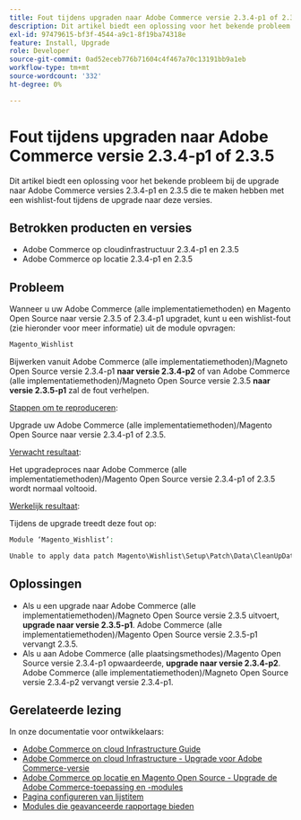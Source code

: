 ```yaml
---
title: Fout tijdens upgraden naar Adobe Commerce versie 2.3.4-p1 of 2.3.5
description: Dit artikel biedt een oplossing voor het bekende probleem bij de upgrade naar Adobe Commerce versies 2.3.4-p1 en 2.3.5 die te maken hebben met een wishlist-fout tijdens de upgrade naar deze versies.
exl-id: 97479615-bf3f-4544-a9c1-8f19ba74318e
feature: Install, Upgrade
role: Developer
source-git-commit: 0ad52eceb776b71604c4f467a70c13191bb9a1eb
workflow-type: tm+mt
source-wordcount: '332'
ht-degree: 0%

---
```


# Fout tijdens upgraden naar Adobe Commerce versie 2.3.4-p1 of 2.3.5

Dit artikel biedt een oplossing voor het bekende probleem bij de upgrade naar Adobe Commerce versies 2.3.4-p1 en 2.3.5 die te maken hebben met een wishlist-fout tijdens de upgrade naar deze versies.

## Betrokken producten en versies

* Adobe Commerce op cloudinfrastructuur 2.3.4-p1 en 2.3.5
* Adobe Commerce op locatie 2.3.4-p1 en 2.3.5

## Probleem

Wanneer u uw Adobe Commerce (alle implementatiemethoden) en Magento Open Source naar versie 2.3.5 of 2.3.4-p1 upgradet, kunt u een wishlist-fout (zie hieronder voor meer informatie) uit de module opvragen:

```php
Magento_Wishlist
```

Bijwerken vanuit Adobe Commerce (alle implementatiemethoden)/Magneto Open Source versie 2.3.4-p1 **naar versie 2.3.4-p2** of van Adobe Commerce (alle implementatiemethoden)/Magneto Open Source versie 2.3.5 **naar versie 2.3.5-p1** zal de fout verhelpen.

<u>Stappen om te reproduceren</u>:

Upgrade uw Adobe Commerce (alle implementatiemethoden)/Magento Open Source naar versie 2.3.4-p1 of 2.3.5.

<u>Verwacht resultaat</u>:

Het upgradeproces naar Adobe Commerce (alle implementatiemethoden)/Magento Open Source versie 2.3.4-p1 of 2.3.5 wordt normaal voltooid.

<u>Werkelijk resultaat</u>:

Tijdens de upgrade treedt deze fout op:

```php
Module ‘Magento_Wishlist’:

Unable to apply data patch Magento\Wishlist\Setup\Patch\Data\CleanUpData for module Magento_Wishlist. Original exception message: Unable to unserialize value. Error: Syntax error
```

## Oplossingen

* Als u een upgrade naar Adobe Commerce (alle implementatiemethoden)/Magneto Open Source versie 2.3.5 uitvoert, **upgrade naar versie 2.3.5-p1**. Adobe Commerce (alle implementatiemethoden)/Magento Open Source versie 2.3.5-p1 vervangt 2.3.5.
* Als u aan Adobe Commerce (alle plaatsingsmethodes)/Magento Open Source versie 2.3.4-p1 opwaardeerde, **upgrade naar versie 2.3.4-p2**. Adobe Commerce (alle implementatiemethoden)/Magneto Open Source versie 2.3.4-p2 vervangt versie 2.3.4-p1.

## Gerelateerde lezing

In onze documentatie voor ontwikkelaars:

* [Adobe Commerce on cloud Infrastructure Guide](https://devdocs.magento.com/cloud/bk-cloud.html)
* [Adobe Commerce on cloud Infrastructure - Upgrade voor Adobe Commerce-versie](https://devdocs.magento.com/cloud/project/project-upgrade.html)
* [Adobe Commerce op locatie en Magento Open Source - Upgrade de Adobe Commerce-toepassing en -modules](https://devdocs.magento.com/guides/v2.3/comp-mgr/bk-compman-upgrade-guide.html)
* [Pagina configureren van lijstitem](https://devdocs.magento.com/guides/v2.3/frontend-dev-guide/layouts/product-layouts.html#wishlist-item-configure-page)
* [Modules die geavanceerde rapportage bieden](https://devdocs.magento.com/guides/v2.3/advanced-reporting/modules.html)
